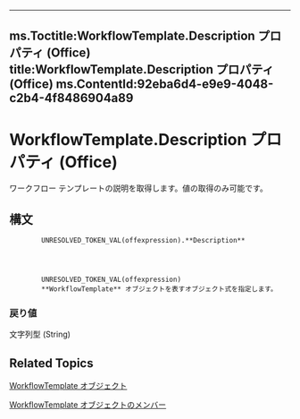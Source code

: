 

---
ms.Toctitle:WorkflowTemplate.Description プロパティ (Office)
title:WorkflowTemplate.Description プロパティ (Office)
ms.ContentId:92eba6d4-e9e9-4048-c2b4-4f8486904a89
---
# WorkflowTemplate.Description プロパティ (Office)




ワークフロー テンプレートの説明を取得します。値の取得のみ可能です。

## 構文

            UNRESOLVED_TOKEN_VAL(offexpression).**Description**




            UNRESOLVED_TOKEN_VAL(offexpression)
            **WorkflowTemplate** オブジェクトを表すオブジェクト式を指定します。

### 戻り値
文字列型 (String)





## Related Topics

[WorkflowTemplate オブジェクト](965d0474-dd51-9b0e-b34c-a11f921ff410.md)

[WorkflowTemplate オブジェクトのメンバー](c891ed9a-87bd-242b-1a6b-012ab1406a1c.md)




